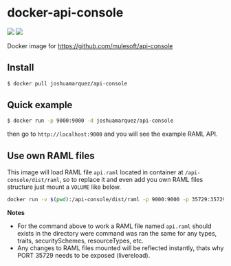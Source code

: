 # docker-api-console
[![](https://images.microbadger.com/badges/version/joshuamarquez/api-console:0.1.1.svg)](https://microbadger.com/images/joshuamarquez/api-console:0.1.1 "Get your own version badge on microbadger.com") [![](https://images.microbadger.com/badges/image/joshuamarquez/api-console:0.1.1.svg)](https://microbadger.com/images/joshuamarquez/api-console:0.1.1 "Get your own image badge on microbadger.com")

Docker image for https://github.com/mulesoft/api-console

## Install

```bash
$ docker pull joshuamarquez/api-console
```

## Quick example

```bash
$ docker run -p 9000:9000 -d joshuamarquez/api-console
```
then go to `http://localhost:9000` and you will see the example RAML API.

## Use own RAML files

This image will load RAML file `api.raml` located in container at `/api-console/dist/raml`, so to 
replace it and even add you own RAML files structure just mount a `VOLUME` like below.

```bash
docker run -v $(pwd):/api-console/dist/raml -p 9000:9000 -p 35729:35729 -d joshuamarquez/api-console
```

**Notes**

*  For the command above to work a RAML file named `api.raml` should exists in the directory were command was ran the same for any types, traits, securitySchemes, resourceTypes, etc.
*  Any changes to RAML files mounted will be reflected instantly, thats why PORT 35729 needs to be exposed (livereload).
